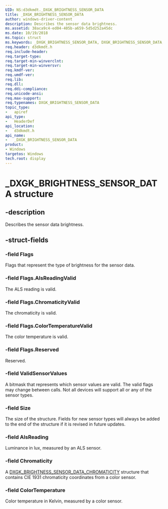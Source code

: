 ```yaml
---
UID: NS:d3dkmdt._DXGK_BRIGHTNESS_SENSOR_DATA
title: _DXGK_BRIGHTNESS_SENSOR_DATA
author: windows-driver-content
description: Describes the sensor data brightness.
ms.assetid: 38aca9c4-ed04-405b-a659-5d5d252a45dc
ms.date: 10/19/2018
ms.topic: struct
ms.keywords: _DXGK_BRIGHTNESS_SENSOR_DATA, DXGK_BRIGHTNESS_SENSOR_DATA,
req.header: d3dkmdt.h
req.include-header:
req.target-type:
req.target-min-winverclnt:
req.target-min-winversvr:
req.kmdf-ver:
req.umdf-ver:
req.lib:
req.dll:
req.ddi-compliance:
req.unicode-ansi:
req.max-support:
req.typenames: DXGK_BRIGHTNESS_SENSOR_DATA
topic_type:
-	apiref
api_type:
-	HeaderDef
api_location:
-	d3dkmdt.h
api_name:
-	_DXGK_BRIGHTNESS_SENSOR_DATA
product: 
- Windows
targetos: Windows
tech.root: display
---
```


# _DXGK_BRIGHTNESS_SENSOR_DATA structure

## -description

Describes the sensor data brightness.

## -struct-fields

### -field Flags

Flags that represent the type of brightness for the sensor data.

### -field Flags.AlsReadingValid

The ALS reading is valid.

### -field Flags.ChromaticityValid

The chromaticity is valid.

### -field Flags.ColorTemperatureValid

The color temperature is valid.

### -field Flags.Reserved

Reserved.

### -field ValidSensorValues

A bitmask that represents which sensor values are valid. The valid flags may change between calls. Not all devices will support all or any of the sensor types.

### -field Size

The size of the structure. Fields for new sensor types will always be added to the end of the structure if it is revised in future updates.

### -field AlsReading

Luminance in lux, measured by an ALS sensor.

### -field Chromaticity

A [DXGK_BRIGHTNESS_SENSOR_DATA_CHROMATICITY](ns-d3dkmdt-_dxgk_brightness_sensor_data_chromaticity.md) structure that contains CIE 1931 chromaticity coordinates from a color sensor.

### -field ColorTemperature

Color temperature in Kelvin, measured by a color sensor.

